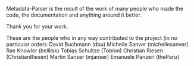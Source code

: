 Metadata-Parser is the result of the work of many people who made the code, the documentation and anything around it better. 

Thank you for your work.

These are the people who in any way contributed to the project (in no particular order): 
David Buchmann (dbu)
Michelle Sanver (michellesanver)
Rae Knowler (belllisk)
Tobias Schultze (Tobion)
Christian Riesen (ChristianRiesen)
Martin Sanser (mjanser)
Emanuele Panzeri (thePanz)
